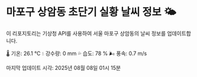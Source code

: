 
# 마포구 상암동 초단기 실황 날씨 정보 🌤️

이 리포지토리는 기상청 API를 사용하여 서울 마포구 상암동의 날씨 정보를 업데이트합니다. 

🌡️ 기온: 26.1 ℃
💧 강수량: 0 mm
💦 습도: 78 %
🌬️ 풍속: 0.7 m/s

마지막 업데이트 시각: 2025년 08월 08일 01시 15분    
